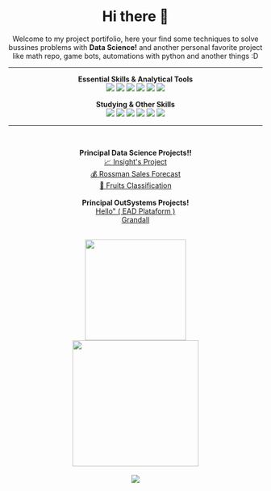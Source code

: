 <h1 align="center">Hi there 👋</h1>
  <p align='center'>Welcome to my project portifolio, here your find some techniques to solve bussines problems with <strong>Data Science!</strong> and another personal favorite project like math repo, game bots, automations with python and another things :D<p>
  <p>
<hr>

<p align="center">
  <strong>Essential Skills & Analytical Tools</strong><br>
  <img src="https://img.shields.io/badge/OutSystems-ff0000?style=for-the-badge&logoColor=white">
  <img src="https://img.shields.io/badge/Python-3776AB?style=for-the-badge&logo=python&logoColor=white">
  <img src="https://img.shields.io/badge/html5%20-%23E34F26.svg?&style=for-the-badge&logo=html5&logoColor=white">
  <img src="https://img.shields.io/badge/CSS3-1572B6?style=for-the-badge&logo=css3&logoColor=white">
  <img src="https://img.shields.io/badge/MySQL-00000F?style=for-the-badge&logo=mysql&logoColor=white">
  <img src="https://img.shields.io/badge/GitHub-100000?style=for-the-badge&logo=github&logoColor=white">
</p>

<p align="center">
  <strong>Studying & Other Skills</strong><br>
  <img src="https://img.shields.io/badge/C%2B%2B-00599C?style=for-the-badge&logo=c%2B%2B&logoColor=white">
  <img src="https://img.shields.io/badge/Numpy-777BB4?style=for-the-badge&logo=numpy&logoColor=white">
  <img src="https://img.shields.io/badge/Pandas-2C2D72?style=for-the-badge&logo=pandas&logoColor=white">
  <img src="https://img.shields.io/badge/Plotly-239120?style=for-the-badge&logo=plotly&logoColor=white">
  <img src="https://img.shields.io/badge/Streamlit-FF4B4B?style=for-the-badge&logo=Streamlit&logoColor=white">
  <img src="https://img.shields.io/badge/Heroku-430098?style=for-the-badge&logo=heroku&logoColor=white">
</p>

<hr> <br>
<p align="center">
  <Strong>Principal Data Science Projects!!</strong><br>
  <a href='https://github.com/xGabrielR/House-Rocket'>📈 Insight's Project</a><br>
  <a href='https://github.com/xGabrielR/Rossman-Store-Sales'>💰 Rossman Sales Forecast</a><br>
  <a href='https://github.com/xGabrielR/Fruits-House'>🍎 Fruits Classification</a><br><br>
  <strong>Principal OutSystems Projects!</strong><br>
  <a href="https://gabriel-richter.outsystemscloud.com/Plataform">Hello" ( EAD Plataform )</a><br>
  <a href="https://gabriel-richter.outsystemscloud.com/Grandall/">Grandall</a>
</p><br>

<div align='center'>
  <img height="200px" src="https://github-readme-stats.vercel.app/api?username=xGabrielR&show_icons=true&title_color=ff0000&text_color=fff&icon_color=ff0000&bg_color=181818" /><br>
  <img height="250px" src="https://github-readme-stats.vercel.app/api/top-langs/?username=xGabrielR&title_color=ff0000&text_color=fff&icon_color=fff&bg_color=181818" />
</div> <br>

<div align='center'>
  <img src = "https://komarev.com/ghpvc/?username=xGabrielR&label=Profile%20Views&color=0e75b6&style=flat"/>
</div>
